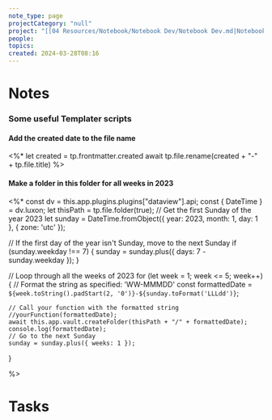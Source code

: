 ```yaml
---
note_type: page
projectCategory: "null"
project: "[[04 Resources/Notebook/Notebook Dev/Notebook Dev.md|Notebook Dev]]"
people: 
topics: 
created: 2024-03-28T08:16
---
```

# Notes

### Some useful Templater scripts
#### Add the created date to the file name
<%*
let created = tp.frontmatter.created
await tp.file.rename(created + "-" + tp.file.title) 
%>

#### Make a folder in this folder for all weeks in 2023
<%*
const dv = this.app.plugins.plugins["dataview"].api;
const { DateTime } = dv.luxon;
let thisPath = tp.file.folder(true);
// Get the first Sunday of the year 2023
let sunday = DateTime.fromObject({ year: 2023, month: 1, day: 1 }, { zone: 'utc' });

// If the first day of the year isn't Sunday, move to the next Sunday
if (sunday.weekday !== 7) {
  sunday = sunday.plus({ days: 7 - sunday.weekday });
}

// Loop through all the weeks of 2023
for (let week = 1; week <= 5; week++) {
    // Format the string as specified: 'WW-MMMDD'
    const formattedDate = `${week.toString().padStart(2, '0')}-${sunday.toFormat('LLLdd')}`;

    // Call your function with the formatted string
    //yourFunction(formattedDate);
    await this.app.vault.createFolder(thisPath + "/" + formattedDate);
	console.log(formattedDate);
    // Go to the next Sunday
    sunday = sunday.plus({ weeks: 1 });
}

%>
# Tasks
